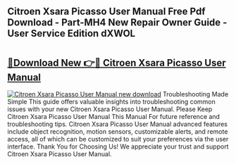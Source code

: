 ## Citroen Xsara Picasso User Manual Free Pdf Download - Part-MH4 New Repair Owner Guide - User Service Edition dXWOL

# <h2><a href="http://cf2759.oget.top/?id=Citroen+Xsara+Picasso+User+Manual">🔗Download New 👉🔴 Citroen Xsara Picasso User Manual</a></h2>

[![Citroen Xsara Picasso User Manual new download](https://i.imgur.com/5g1atiW.png)](http://cf2759.oget.top/?id=Citroen+Xsara+Picasso+User+Manual)
Troubleshooting Made Simple This guide offers valuable insights into troubleshooting common issues with your new Citroen Xsara Picasso User Manual. Please Keep Citroen Xsara Picasso User Manual This Manual For future reference and troubleshooting tips. Citroen Xsara Picasso User Manual advanced features include object recognition, motion sensors, customizable alerts, and remote access, all of which can be customized to suit your preferences via the user interface. Thank You for Choosing Us! We appreciate your trust and support Citroen Xsara Picasso User Manual.
